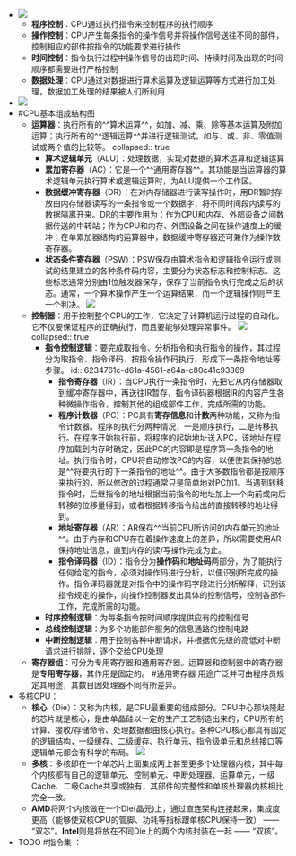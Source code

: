 - ![](http://www.plantuml.com/plantuml/svg/SoWkIImgoStCIybDBE3Yqb9m3WXzFglbQTVy5yrxkRIquXLiakoUh-X-kglVHZ_9xbdVygSTss3YpoRtFjax1uluz6qlfs_18ZvrmxFUTK-Nj3oVq0QIvN981TeBjHi0)
	- **程序控制**：CPU通过执行指令来控制程序的执行顺序
	- **操作控制**：CPU产生每条指令的操作信号并将操作信号送往不同的部件，控制相应的部件按指令的功能要求进行操作
	- **时间控制**：指令执行过程中操作信号的出现时间、持续时间及出现的时间顺序都需要进行严格控制
	- **数据处理**：CPU通过对数据进行算术运算及逻辑运算等方式进行加工处理，数据加工处理的结果被人们所利用
- ![](http://www.plantuml.com/plantuml/svg/SoWkIImgoStCIybDBE3Yqb9m3WXzFglb-UwMPnqJkBIquXLUx9_mVDtqfpDN07b0Bf3zRCxwbmsxN-oR-BHtwjFMPWr7dr1DgEIMzK-x5ZnTt_9qxGoW3Wr7PwZ4iwaRdlMkUxvdyjEsJGXfbo2OlgvjpneQdyrT-6JtDeHqG72u9jW9p_gMF-tO1dV2ivxs9xkN8DHvmerPqVrqL_-BTGk1re4DW5d_TCw6ftCRaDm5qm4nwiNwYSyND8ADSe7O25SA30Y8oYSx9Z-ViW8k3X5ysJ0BHT0X5HYEqB040000)
- #CPU基本组成结构图
	- **运算器**：执行所有的^^算术运算^^，如加、减、乘、除等基本运算及附加运算；执行所有的^^逻辑运算^^并进行逻辑测试，如与、或、非、零值测试或两个值的比较等。
	  collapsed:: true
		- **算术逻辑单元**（ALU）：处理数据，实现对数据的算术运算和逻辑运算
		- **累加寄存器**（AC）：它是一个^^通用寄存器^^。其功能是当运算器的算术逻辑单元执行算术或逻辑运算时，为ALU提供一个工作区。
		- **数据缓冲寄存器**（DR）：在对内存储器进行读写操作时，用DR暂时存放由内存储器读写的一条指令或一个数据字，将不同时间段内读写的数据隔离开来。DR的主要作用为：作为CPU和内存、外部设备之间数据传送的中转站；作为CPU和内存、外围设备之间在操作速度上的缓冲；在单累加器结构的运算器中，数据缓冲寄存器还可兼作为操作数寄存器。
		- **状态条件寄存器**（PSW）：PSW保存由算术指令和逻辑指令运行或测试的结果建立的各种条件码内容，主要分为状态标志和控制标志。这些标志通常分别由1位触发器保存，保存了当前指令执行完成之后的状态。通常，一个算术操作产生一个运算结果，而一个逻辑操作则产生一个判决。 ![](http://www.plantuml.com/plantuml/svg/SoWkIImgoIhEp-FYgkPI00Ab5_jdFzdR-sn1-zFzqvMi59ISbNGW4izsBNhQlWiX4GQJC428HS74NcoPZn3rWua-sR7ssRIr20bFkDdJTZwTC14XuGAJUDexzTdQfGW99QvQBeVKl1Imam40)
	- **控制器**：用于控制整个CPU的工作，它决定了计算机运行过程的自动化。它不仅要保证程序的正确执行，而且要能够处理异常事件。 ![](http://www.plantuml.com/plantuml/svg/SoWkIImgoStCIybDBE3Yqb9urhVyQSUsfpDNS6bfnIiywsb_idi9HEnbm-uN-oP2XATlUxgh7rEuOVVpNVinX9_iMFjisbeKOOTKe8LGIm40)
	  collapsed:: true
		- **指令控制逻辑**：要完成取指令、分析指令和执行指令的操作，其过程分为取指令、指令译码、按指令操作码执行、形成下一条指令地址等步骤。
		  id:: 6234761c-d61a-4561-a64a-c80c41c93869
			- **指令寄存器**（IR）：当CPU执行一条指令时，先把它从内存储器取到缓冲寄存器中，再送往IR暂存，指令译码器根据IR的内容产生各种微操作指令，控制其他的组成部件工作，完成所需的功能。
			- **程序计数器**（PC）：PC具有**寄存信息**和**计数**两种功能，又称为指令计数器。程序的执行分两种情况，一是顺序执行，二是转移执行。在程序开始执行前，将程序的起始地址送入PC，该地址在程序加载到内存时确定，因此PC的内容即是程序第一条指令的地址。执行指令时，CPU将自动修改PC的内容，以便使其保持的总是^^将要执行的下一条指令的地址^^。由于大多数指令都是按顺序来执行的，所以修改的过程通常只是简单地对PC加1。当遇到转移指令时，后继指令的地址根据当前指令的地址加上一个向前或向后转移的位移量得到，或者根据转移指令给出的直接转移的地址得到。
			- **地址寄存器**（AR）：AR保存^^当前CPU所访问的内存单元的地址^^。由于内存和CPU存在着操作速度上的差异，所以需要使用AR保持地址信息，直到内存的读/写操作完成为止。
			- **指令译码器**（ID）：指令分为**操作码**和**地址码**两部分，为了能执行任何给定的指令，必须对操作码进行分析，以便识别所完成的操作。指令译码器就是对指令中的操作码字段进行分析解释，识别该指令规定的操作，向操作控制器发出具体的控制信号，控制各部件工作，完成所需的功能。
		- **时序控制逻辑**：为每条指令按时间顺序提供应有的控制信号
		- **总线控制逻辑**：为多个功能部件服务的信息通路的控制电路
		- **中断控制逻辑**：用于控制各种中断请求，并根据优先级的高低对中断请求进行排除，逐个交给CPU处理
	- **寄存器组**：可分为专用寄存器和通用寄存器。运算器和控制器中的寄存器是**专用寄存器**，其作用是固定的。 #通用寄存器 用途广泛并可由程序员规定其用途，其数目因处理器不同有所差异。
- 多核CPU：
	- **核心**（Die）：又称为内核，是CPU最重要的组成部分。CPU中心那块隆起的芯片就是核心，是由单晶硅以一定的生产工艺制造出来的，CPU所有的计算、接收/存储命令、处理数据都由核心执行。各种CPU核心都具有固定的逻辑结构，一级缓存、二级缓存、执行单元、指令级单元和总线接口等逻辑单元都会有科学的布局。 ![](http://www.plantuml.com/plantuml/svg/SoWkIImgoStCIybDBE3Yqb9usjRwRC4EBYsjU8MN3RjVx9luj7VgqzPciC2plkLFExOX2JpPiVRPjBLFbxGydz3sTEOAiDYB_HEUhvkEegZX-Qxbped96QaG_guUEDyX5MWnr780)
	- **多核**：多核即在一个单芯片上面集成两上甚至更多个处理器内核，其中每个内核都有自己的逻辑单元、控制单元、中断处理器、运算单元，一级Cache、二级Cache共享或独有，其部件的完整性和单核处理器内核相比完全一致。
	- **AMD**将两个内核做在一个Die(晶元)上，通过直连架构连接起来，集成度更高（能够使双核CPU的管脚、功耗等指标跟单核CPU保持一致） —— “双芯”。**Intel**则是将放在不同Die上的两个内核封装在一起 —— “双核”。
- TODO #指令集 ：